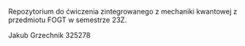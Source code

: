 Repozytorium do ćwiczenia zintegrowanego z mechaniki kwantowej z przedmiotu FOGT w semestrze 23Z.

Jakub Grzechnik 325278
